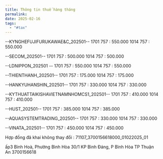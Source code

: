 ```yaml
---
title: Thông tin thuế hàng tháng
permalink: 
date: 2025-02-16
tags:
  - "#tax"
---
```


--KYNGHEFUJIFURUKAWAE&C_202501--
1701 757 : 550.000
1014 757 : 550.000

--SECOM_202501--
1701 757 : 500.000
1014 757 : 500.000

--LDNIPPON_202501 --
1701 757 : 550.000
1014 757 : 550.000

--THIENTHANH_202501--
1701 757 : 175.000
1014 757 : 175.000

--HANKYUHANSHIN_202501--
1701 757 : 330.000
1014 757 : 330.000

--KYTHUATTAIKISHAVIETNAMNHOMCS1_202501--
1701 757 : 410.000
1014 757 : 410.000

--HUST_202501--
1701 757 : 385.000
1014 757 : 385.000 

--AQUASYSTEMTRADING_202501--
1701 757 : 330.000
1014 757 : 330.000 

--VINATA_202501--
1701 757 : 450.000
1014 757 : 450.000 

Hợp đồng đã khai không thay đổi : 71107_3700156618000_01022025_01



ấp3 Bình Hoà, Phường Bình Hòa
30/1 KP Bình Đáng, P Bình Hòa
TP Thuận An
3700156618





